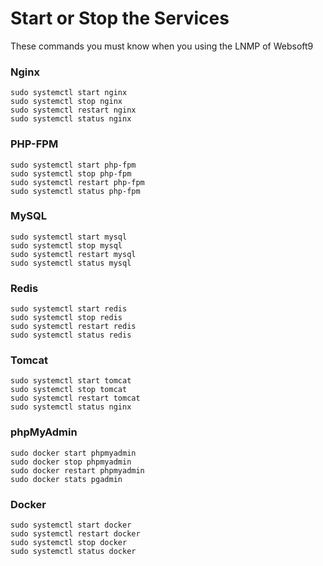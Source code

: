 # Start or Stop the Services

These commands you must know when you using the LNMP of Websoft9

### Nginx

```shell
sudo systemctl start nginx
sudo systemctl stop nginx
sudo systemctl restart nginx
sudo systemctl status nginx
```

### PHP-FPM
```shell
sudo systemctl start php-fpm
sudo systemctl stop php-fpm
sudo systemctl restart php-fpm
sudo systemctl status php-fpm
```

### MySQL

```shell
sudo systemctl start mysql
sudo systemctl stop mysql
sudo systemctl restart mysql
sudo systemctl status mysql
```

### Redis

```shell
sudo systemctl start redis
sudo systemctl stop redis
sudo systemctl restart redis
sudo systemctl status redis
```

### Tomcat
```shell
sudo systemctl start tomcat
sudo systemctl stop tomcat
sudo systemctl restart tomcat
sudo systemctl status nginx
```

### phpMyAdmin

```shell
sudo docker start phpmyadmin
sudo docker stop phpmyadmin
sudo docker restart phpmyadmin
sudo docker stats pgadmin
```

### Docker

```shell
sudo systemctl start docker
sudo systemctl restart docker
sudo systemctl stop docker
sudo systemctl status docker
```